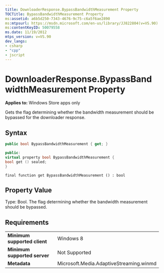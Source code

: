 ```yaml
---
title: DownloaderResponse.BypassBandwidthMeasurement Property
TOCTitle: BypassBandwidthMeasurement Property
ms:assetid: a6b5d250-7343-4676-9c75-c6a5f6ae2890
ms:mtpsurl: https://msdn.microsoft.com/en-us/library/JJ822804(v=VS.90)
ms:contentKeyID: 50079558
ms.date: 11/19/2012
mtps_version: v=VS.90
dev_langs:
- csharp
- "cpp"
- jscript
---
```


# DownloaderResponse.BypassBandwidthMeasurement Property

**Applies to:** Windows Store apps only

Gets the flag determining whether the bandwidth measurement should be bypassed for the downloader response.

## Syntax

```csharp
public bool BypassBandwidthMeasurement { get; }
```

```cpp
public:
virtual property bool BypassBandwidthMeasurement {
bool get () sealed;
}
```

```jscript
final function get BypassBandwidthMeasurement () : bool
```

## Property Value

Type: Bool. The flag determining whether the bandwidth measurement should be bypassed.

## Requirements

|||
|--- |--- |
|**Minimum supported client**|Windows 8|
|**Minimum supported server**|Not Supported|
|**Metadata**|Microsoft.Media.AdaptiveStreaming.winmd|

